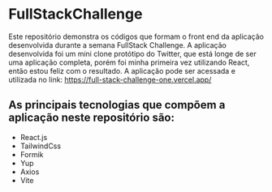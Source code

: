 # FullStackChallenge
Este repositório demonstra os códigos que formam o front end da aplicação desenvolvida durante a semana FullStack Challenge.
A aplicação desenvolvida foi um mini clone protótipo do Twitter, que está longe de ser uma aplicação completa, porém foi minha primeira vez utilizando React, então estou feliz com o resultado. A aplicação pode ser acessada e utilizada no link: https://full-stack-challenge-one.vercel.app/
## As principais tecnologias que compõem a aplicação neste repositório são:
- React.js
- TailwindCss
- Formik
- Yup
- Axios
- Vite
